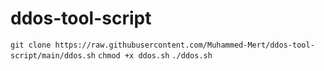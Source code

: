 # ddos-tool-script
``` git clone https://raw.githubusercontent.com/Muhammed-Mert/ddos-tool-script/main/ddos.sh ```
``` chmod +x ddos.sh ```
``` ./ddos.sh ```
